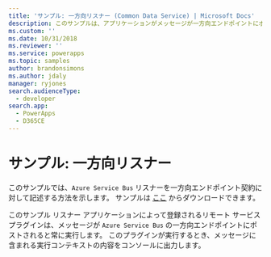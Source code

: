 ```yaml
---
title: 'サンプル: 一方向リスナー (Common Data Service) | Microsoft Docs'
description: このサンプルは、アプリケーションがメッセージが一方向エンドポイントにポストされると常に実行するリモート サービス プラグインを登録する方法を示します。
ms.custom: ''
ms.date: 10/31/2018
ms.reviewer: ''
ms.service: powerapps
ms.topic: samples
author: brandonsimons
ms.author: jdaly
manager: ryjones
search.audienceType:
  - developer
search.app:
  - PowerApps
  - D365CE
---
```

# <a name="sample-one-way-listener"></a>サンプル: 一方向リスナー

<!-- https://docs.microsoft.com/dynamics365/customer-engagement/developer/sample-one-way-listener -->

このサンプルでは、`Azure Service Bus` リスナーを一方向エンドポイント契約に対して記述する方法を示します。 サンプルは [ここ](https://github.com/Microsoft/PowerApps-Samples/tree/master/cds/orgsvc/C%23/OneWayListeners) からダウンロードできます。

このサンプル リスナー アプリケーションによって登録されるリモート サービス プラグインは、メッセージが `Azure Service Bus` の一方向エンドポイントにポストされると常に実行します。 このプラグインが実行するとき、メッセージに含まれる実行コンテキストの内容をコンソールに出力します。 
